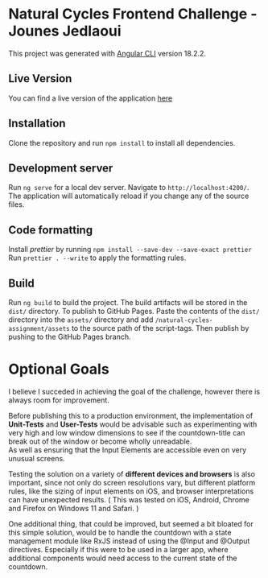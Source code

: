# Natural Cycles Frontend Challenge - Jounes Jedlaoui

This project was generated with [Angular CLI](https://github.com/angular/angular-cli) version 18.2.2.

## Live Version

You can find a live version of the application [here](https://jounesjedlaoui.github.io/natural-cycles-assignment/)

## Installation

Clone the repository and run `npm install` to install all dependencies.

## Development server

Run `ng serve` for a local dev server. Navigate to `http://localhost:4200/`. The application will automatically reload if you change any of the source files.

## Code formatting

Install *prettier* by running `npm install --save-dev --save-exact prettier` \
Run `prettier . --write` to apply the formatting rules.

## Build

Run `ng build` to build the project. The build artifacts will be stored in the `dist/` directory. 
To publish to GitHub Pages. Paste the contents of the `dist/` directory into the `assets/` directory and add `/natural-cycles-assignment/assets` to the source path of the script-tags.
Then publish by pushing to the GitHub Pages branch.


# Optional Goals

I believe I succeded in achieving the goal of the challenge, however there is always room for improvement. 

Before publishing this to a production environment, the implementation of __Unit-Tests__ and __User-Tests__ would be advisable such as experimenting with very high and low window dimensions to see if the countdown-title can break out of the window or become wholly unreadable.\
As well as ensuring that the Input Elements are accessible even on very unusual screens.

Testing the solution on a variety of __different devices and browsers__ is also important, since not only do screen resolutions vary, but different platform rules, like the sizing of input elements on iOS, and browser interpretations can have unexpected results.
( This was tested on iOS, Android, Chrome and Firefox on Windows 11 and Safari. )

One additional thing, that could be improved, but seemed a bit bloated for this simple solution, would be to handle the countdown with a state management module like RxJS instead of using the @Input and @Output directives. Especially if this were to be used in a larger app, where additional components would need access to the current state of the countdown.




